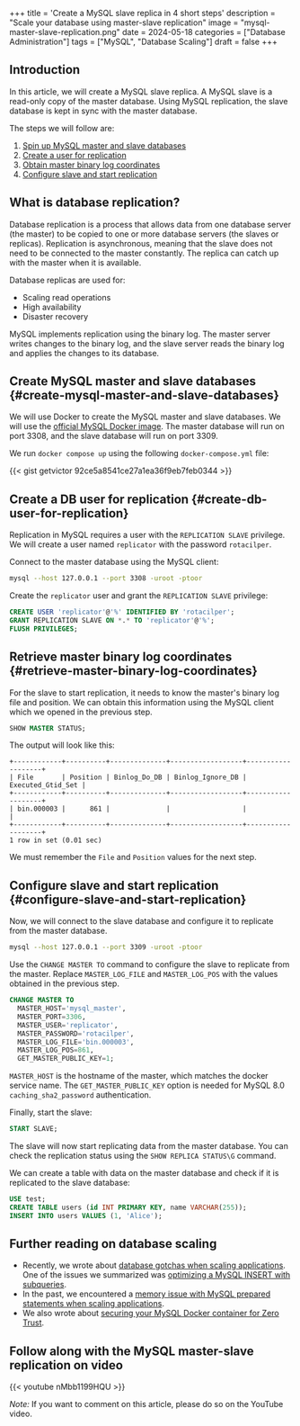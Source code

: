 +++
title = 'Create a MySQL slave replica in 4 short steps'
description = "Scale your database using master-slave replication"
image = "mysql-master-slave-replication.png"
date = 2024-05-18
categories = ["Database Administration"]
tags = ["MySQL", "Database Scaling"]
draft = false
+++

## Introduction

In this article, we will create a MySQL slave replica. A MySQL slave is a read-only copy of the master database. Using
MySQL replication, the slave database is kept in sync with the master database.

The steps we will follow are:

1. [Spin up MySQL master and slave databases](#create-mysql-master-and-slave-databases)
2. [Create a user for replication](#create-db-user-for-replication)
3. [Obtain master binary log coordinates](#retrieve-master-binary-log-coordinates)
4. [Configure slave and start replication](#configure-slave-and-start-replication)

## What is database replication?

Database replication is a process that allows data from one database server (the master) to be copied to one or more
database servers (the slaves or replicas). Replication is asynchronous, meaning that the slave does not need to be
connected to the master constantly. The replica can catch up with the master when it is available.

Database replicas are used for:

- Scaling read operations
- High availability
- Disaster recovery

MySQL implements replication using the binary log. The master server writes changes to the binary log, and the slave
server reads the binary log and applies the changes to its database.

## Create MySQL master and slave databases {#create-mysql-master-and-slave-databases}

We will use Docker to create the MySQL master and slave databases. We will use the
[official MySQL Docker image](https://hub.docker.com/_/mysql). The master database will run on port 3308, and the slave
database will run on port 3309.

We run `docker compose up` using the following `docker-compose.yml` file:

{{< gist getvictor 92ce5a8541ce27a1ea36f9eb7feb0344 >}}

## Create a DB user for replication {#create-db-user-for-replication}

Replication in MySQL requires a user with the `REPLICATION SLAVE` privilege. We will create a user named `replicator`
with the password `rotacilper`.

Connect to the master database using the MySQL client:

```bash
mysql --host 127.0.0.1 --port 3308 -uroot -ptoor
```

Create the `replicator` user and grant the `REPLICATION SLAVE` privilege:

```sql
CREATE USER 'replicator'@'%' IDENTIFIED BY 'rotacilper';
GRANT REPLICATION SLAVE ON *.* TO 'replicator'@'%';
FLUSH PRIVILEGES;
```

## Retrieve master binary log coordinates {#retrieve-master-binary-log-coordinates}

For the slave to start replication, it needs to know the master's binary log file and position. We can obtain this
information using the MySQL client which we opened in the previous step.

```sql
SHOW MASTER STATUS;
```

The output will look like this:

```
+------------+----------+--------------+------------------+-------------------+
| File       | Position | Binlog_Do_DB | Binlog_Ignore_DB | Executed_Gtid_Set |
+------------+----------+--------------+------------------+-------------------+
| bin.000003 |      861 |              |                  |                   |
+------------+----------+--------------+------------------+-------------------+
1 row in set (0.01 sec)
```

We must remember the `File` and `Position` values for the next step.

## Configure slave and start replication {#configure-slave-and-start-replication}

Now, we will connect to the slave database and configure it to replicate from the master database.

```bash
mysql --host 127.0.0.1 --port 3309 -uroot -ptoor
```

Use the `CHANGE MASTER TO` command to configure the slave to replicate from the master. Replace `MASTER_LOG_FILE` and
`MASTER_LOG_POS` with the values obtained in the previous step.

```sql
CHANGE MASTER TO
  MASTER_HOST='mysql_master',
  MASTER_PORT=3306,
  MASTER_USER='replicator',
  MASTER_PASSWORD='rotacilper',
  MASTER_LOG_FILE='bin.000003',
  MASTER_LOG_POS=861,
  GET_MASTER_PUBLIC_KEY=1;
```

`MASTER_HOST` is the hostname of the master, which matches the docker service name. The `GET_MASTER_PUBLIC_KEY` option
is needed for MySQL 8.0 `caching_sha2_password` authentication.

Finally, start the slave:

```sql
START SLAVE;
```

The slave will now start replicating data from the master database. You can check the replication status using the
`SHOW REPLICA STATUS\G` command.

We can create a table with data on the master database and check if it is replicated to the slave database:

```sql
USE test;
CREATE TABLE users (id INT PRIMARY KEY, name VARCHAR(255));
INSERT INTO users VALUES (1, 'Alice');
```

## Further reading on database scaling

- Recently, we wrote about [database gotchas when scaling applications](../database-gotchas-when-scaling-apps). One of
  the issues we summarized was
  [optimizing a MySQL INSERT with subqueries](../mysql-query-performance-insert-subqueries).
- In the past, we encountered a
  [memory issue with MySQL prepared statements when scaling applications](../sql-prepared-statements-are-broken-when-scaling-applications).
- We also wrote about [securing your MySQL Docker container for Zero Trust](../secure-mysql-docker).

## Follow along with the MySQL master-slave replication on video

{{< youtube nMbb1199HQU >}}

_Note:_ If you want to comment on this article, please do so on the YouTube video.
